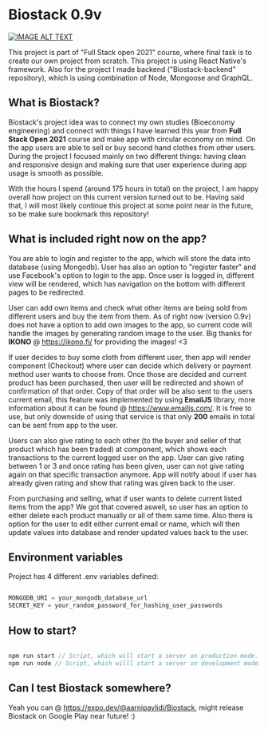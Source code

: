 # Biostack 0.9v

[![IMAGE ALT TEXT](http://img.youtube.com/vi/Zr52d24jQeY/0.jpg)](http://www.youtube.com/watch?v=Zr52d24jQeY "Video Title")


This project is part of "Full Stack open 2021" course, where final task is to create our own project from scratch.  This project is using React Native's framework. Also for the project I made backend ("Biostack-backend" repository), which is using combination of Node, Mongoose and GraphQL.


## What is Biostack?

Biostack's project idea was to connect my own studies (Bioeconomy engineering) and connect with things I have learned this year from **Full Stack Open 2021** course and make app with circular economy on mind. On the app users are able to sell or buy second hand clothes from other users. During the project I focused mainly on two different things: having clean and responsive design and making sure that user experience during app usage is smooth as possible.

With the hours I spend (around 175 hours in total) on the project, I am happy overall how project on this current version turned out to be. Having said that, I will most likely continue this project at some point near in the future, so be make sure bookmark this repository!

## What is included right now on the app?

You are able to login and register to the app, which will store the data into database (using Mongodb). User has also an option to "register faster" and use Facebook's option to login to the app. Once user is logged in, different view will be rendered, which has navigation on the bottom with different pages to be redirected.

User can add own items and check what other items are being sold from different users and buy the item from them. As of right now (version 0.9v) does not have a option to add own
images to the app, so current code will handle the images by generating random image to the user. Big thanks for **IKONO** @ https://ikono.fi/ for providing the images! <3

If user decides to buy some cloth from different user, then app will render component (Checkout) where user can decide which delivery or payment method user wants to choose from. Once those are decided and current product has been purchased, then user will be redirected and shown of confirmation of that order. Copy of that order will be also sent to the users current email, this feature was implemented by using **EmailJS** library, more information about it can be found @ https://www.emailjs.com/. It is free to use, but only downside of using that service is that only **200** emails in total can be sent from app to the user.

Users can also give rating to each other (to the buyer and seller of that product which has been traded) at component, which shows each transactions to the current logged user on the app. User can give rating between 1 or 3 and once rating has been given, user can not give rating again on that specific transaction anymore. App will notify about if user has already given rating and show that rating was given back to the user.

From purchasing and selling, what if user wants to delete current listed items from the app? We got that covered aswell, so user has an option to either delete each product manually or all of them same time. Also there is option for the user to edit either current email or name, which will then update values into database and render updated values back to the user.

## Environment variables

Project has 4 different .env variables defined:

```javascript

MONGODB_URI = your_mongodb_database_url
SECRET_KEY = your_random_password_for_hashing_user_passwords

```

## How to start?

```javascript

npm run start // Script, which will start a server on production mode.
npm run node // Script, which willl start a server on development mode.

```

## Can I test Biostack somewhere?

Yeah you can @ https://expo.dev/@aarnipavlidi/Biostack, might release Biostack on Google Play near future! :)
